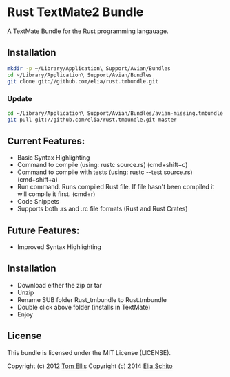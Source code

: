 # Rust TextMate2 Bundle

A TextMate Bundle for the Rust programming langauage.


## Installation

```bash
mkdir -p ~/Library/Application\ Support/Avian/Bundles
cd ~/Library/Application\ Support/Avian/Bundles
git clone git://github.com/elia/rust.tmbundle.git
```

### Update

```bash
cd ~/Library/Application\ Support/Avian/Bundles/avian-missing.tmbundle
git pull git://github.com/elia/rust.tmbundle.git master
```


## Current Features:

- Basic Syntax Highlighting
- Command to compile (using: rustc source.rs) (cmd+shift+c)
- Command to compile with tests (using: rustc --test source.rs) (cmd+shift+a)
- Run command. Runs compiled Rust file. If file hasn't been compiled it will compile it first. (cmd+r)
- Code Snippets
- Supports both .rs and .rc file formats (Rust and Rust Crates)

## Future Features:

- Improved Syntax Highlighting

## Installation

- Download either the zip or tar
- Unzip
- Rename SUB folder Rust_tmbundle to Rust.tmbundle
- Double click above folder (installs in TextMate)
- Enjoy




## License

This bundle is licensed under the MIT License (LICENSE).

Copyright (c) 2012 [Tom Ellis](http://www.webmuse.co.uk/)
Copyright (c) 2014 [Elia Schito](http://elia.schito.me/)
